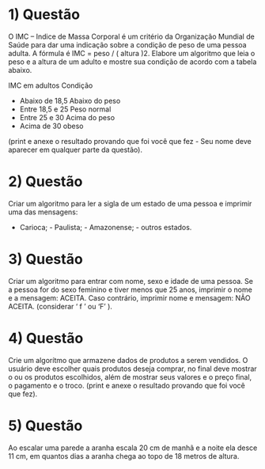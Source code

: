 # 1) Questão
O IMC – Indice de Massa Corporal é um critério da Organização Mundial de Saúde
para dar uma indicação sobre a condição de peso de uma pessoa adulta.
A fórmula é IMC = peso / ( altura )2. Elabore um algoritmo que leia o peso e a altura
de um adulto e mostre sua condição de acordo com a tabela abaixo.

IMC em adultos Condição

- Abaixo de 18,5 Abaixo do peso
- Entre 18,5 e 25 Peso normal
- Entre 25 e 30 Acima do peso
- Acima de 30 obeso

(print e anexe o resultado provando que foi você que fez - Seu nome deve aparecer
em qualquer parte da questão).

# 2) Questão

Criar um algoritmo para ler a sigla de um estado de uma pessoa e imprimir uma
das mensagens:
- Carioca; - Paulista; - Amazonense; - outros estados.

# 3) Questão

Criar um algoritmo para entrar com nome, sexo e idade de uma pessoa. Se a
pessoa for do sexo feminino e tiver menos que 25 anos, imprimir o nome e a
mensagem: ACEITA. Caso contrário, imprimir nome e mensagem: NÃO
ACEITA. (considerar ‘ f ’ ou ‘F’ ).

# 4) Questão

Crie um algorítmo que armazene dados de produtos a serem vendidos. O
usuário deve escolher quais produtos deseja comprar, no final deve mostrar o
ou os produtos escolhidos, além de mostrar seus valores e o preço final, o
pagamento e o troco. (print e anexe o resultado provando que foi você que fez).

# 5) Questão

Ao escalar uma parede a aranha escala 20 cm de manhã e a noite ela
desce 11 cm, em quantos dias a aranha chega ao topo de 18 metros de
altura.

